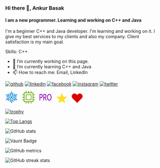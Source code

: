 ### Hi there 👋, Ankur Basak
#### I am a new programmer. Learning and working on C++ and Java
I'm a beginner C++ and Java developer. I'm learning and working on it. I give my best services to my clients and also my company. Client satisfaction is my main goal.

Skills: C++

- 🔭 I’m currently working on this page. 
- 🌱 I’m currently learning C++ and Java
- 📫 How to reach me: Email, LinkedIn 


[<img src='https://cdn.jsdelivr.net/npm/simple-icons@3.0.1/icons/github.svg' alt='github' height='40'>](https://github.com/Ankur-Basak)  [<img src='https://cdn.jsdelivr.net/npm/simple-icons@3.0.1/icons/linkedin.svg' alt='linkedin' height='40'>](https://www.linkedin.com/in/inkedin.com/in/ankur-basak-308a872b5//)  [<img src='https://cdn.jsdelivr.net/npm/simple-icons@3.0.1/icons/facebook.svg' alt='facebook' height='40'>](https://www.facebook.com/https://www.facebook.com/ankurbasak178)  [<img src='https://cdn.jsdelivr.net/npm/simple-icons@3.0.1/icons/instagram.svg' alt='instagram' height='40'>](https://www.instagram.com/https://www.instagram.com/ankur_basak_01//)  [<img src='https://cdn.jsdelivr.net/npm/simple-icons@3.0.1/icons/twitter.svg' alt='twitter' height='40'>](https://twitter.com/https://twitter.com/AB17885)  

<a href='https://archiveprogram.github.com/'><img src='https://raw.githubusercontent.com/acervenky/animated-github-badges/master/assets/acbadge.gif' width='40' height='40'></a> <a href='https://docs.github.com/en/developers'><img src='https://raw.githubusercontent.com/acervenky/animated-github-badges/master/assets/devbadge.gif' width='40' height='40'></a> <a href='https://github.com/pricing'><img src='https://raw.githubusercontent.com/acervenky/animated-github-badges/master/assets/pro.gif' width='40' height='40'></a> <a href='https://stars.github.com/'><img src='https://raw.githubusercontent.com/acervenky/animated-github-badges/master/assets/starbadge.gif' width='35' height='35'></a> <a href='https://docs.github.com/en/github/supporting-the-open-source-community-with-github-sponsors'><img src='https://raw.githubusercontent.com/acervenky/animated-github-badges/master/assets/sponsorbadge.gif' width='35' height='35'></a> 

[![trophy](https://github-profile-trophy.vercel.app/?username=Ankur-Basak)](https://github.com/ryo-ma/github-profile-trophy)

[![Top Langs](https://github-readme-stats.vercel.app/api/top-langs/?username=Ankur-Basak)](https://github.com/anuraghazra/github-readme-stats)

![GitHub stats](https://github-readme-stats.vercel.app/api?username=Ankur-Basak&show_icons=true)  

![Vaunt Badge](https://api.vaunt.dev/v1/github/entities/Ankur-Basak/contributions?format=svg&private=false)  

![GitHub metrics](https://metrics.lecoq.io/Ankur-Basak)  

![GitHub streak stats](https://streak-stats.demolab.com/?user=Ankur-Basak)  

